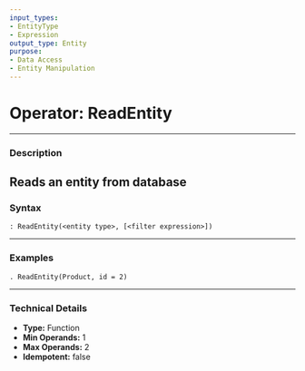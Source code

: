 ```yaml
---
input_types:
- EntityType
- Expression
output_type: Entity
purpose:
- Data Access
- Entity Manipulation
---
```

# Operator: ReadEntity
---
### **Description**
Reads an entity from database
---
### **Syntax**
```
: ReadEntity(<entity type>, [<filter expression>])
```
---
### **Examples**
```
. ReadEntity(Product, id = 2)
```
---
### **Technical Details**
- **Type:** Function
- **Min Operands:** 1
- **Max Operands:** 2
- **Idempotent:** false